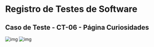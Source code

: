 # Registro de Testes de Software

## Caso de Teste - CT-06 - Página Curiosidades

![img](img/img_testes/ct06_1.jpg)
![img](img/img_testes/ct06_2.jpg)
